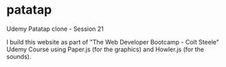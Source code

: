 # patatap
Udemy Patatap clone - Session 21

I build this website as part of "The Web Developer Bootcamp - Colt Steele" Udemy Course using Paper.js (for the graphics) and Howler.js (for the sounds).
